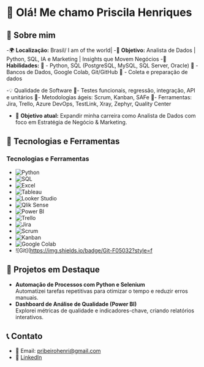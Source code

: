 # 👋 Olá! Me chamo Priscila Henriques

## 📝 Sobre mim
-🌍 **Localização:** Brasil/ I am of the world|
-🦭 **Objetivo:** Analista de Dados | Python, SQL, IA e Marketing | Insights que Movem Negócios
-🌟 **Habilidades:**
🔹 - Python, SQL (PostgreSQL, MySQL, SQL Server, Oracle)
🔹 - Bancos de Dados, Google Colab, Git/GitHub
🔹 - Coleta e preparação de dados

-💡 Qualidade de Software
🔸- Testes funcionais, regressão, integração, API e unitários
🔸- Metodologias ágeis: Scrum, Kanban, SAFe
🔸- Ferramentas: Jira, Trello, Azure DevOps, TestLink, Xray, Zephyr, Quality Center

- 🚀 **Objetivo atual:** Expandir minha carreira como Analista de Dados com foco em Estratégia de Negócio & Marketing.

## 🔧 Tecnologias e Ferramentas
### Tecnologias e Ferramentas  
- ![Python](https://img.shields.io/badge/Python-3776AB?style=for-the-badge&logo=python&logoColor=white)  
- ![SQL](https://img.shields.io/badge/SQL-CC2927?style=for-the-badge&logo=microsoftsqlserver&logoColor=white)  
- ![Excel](https://img.shields.io/badge/Excel-217346?style=for-the-badge&logo=microsoftexcel&logoColor=white)  
- ![Tableau](https://img.shields.io/badge/Tableau-E97627?style=for-the-badge&logo=tableau&logoColor=white)  
- ![Looker Studio](https://img.shields.io/badge/Looker%20Studio-4285F4?style=for-the-badge&logo=looker&logoColor=white)  
- ![Qlik Sense](https://img.shields.io/badge/Qlik%20Sense-01B388?style=for-the-badge&logo=qlik&logoColor=white)  
- ![Power BI](https://img.shields.io/badge/Power%20BI-F2C811?style=for-the-badge&logo=powerbi&logoColor=black)  
- ![Trello](https://img.shields.io/badge/Trello-0079BF?style=for-the-badge&logo=trello&logoColor=white)  
- ![Jira](https://img.shields.io/badge/Jira-0052CC?style=for-the-badge&logo=jira&logoColor=white)  
- ![Scrum](https://img.shields.io/badge/Scrum-6DB33F?style=for-the-badge&logo=scrum&logoColor=white)  
- ![Kanban](https://img.shields.io/badge/Kanban-F4A261?style=for-the-badge&logo=kanban&logoColor=white)  
- ![Google Colab](https://img.shields.io/badge/Google%20Colab-F9AB00?style=for-the-badge&logo=googlecolab&logoColor=white)  
- ![Git](https://img.shields.io/badge/Git-F05032?style=f

## 🌟 Projetos em Destaque
- **Automação de Processos com Python e Selenium**  
  Automatizei tarefas repetitivas para otimizar o tempo e reduzir erros manuais.
- **Dashboard de Análise de Qualidade (Power BI)**  
  Explorei métricas de qualidade e indicadores-chave, criando relatórios interativos.

## 📞 Contato
- 📧 Email: pribeirohenri@gmail.com
- 🔗 [LinkedIn](https://www.linkedin.com/in/priscila-ribeiro-%F0%9F%95%B5%EF%B8%8F%E2%80%8D%E2%99%80%EF%B8%8F%F0%9F%90%9E%F0%9F%93%88-b71396242/)
  

